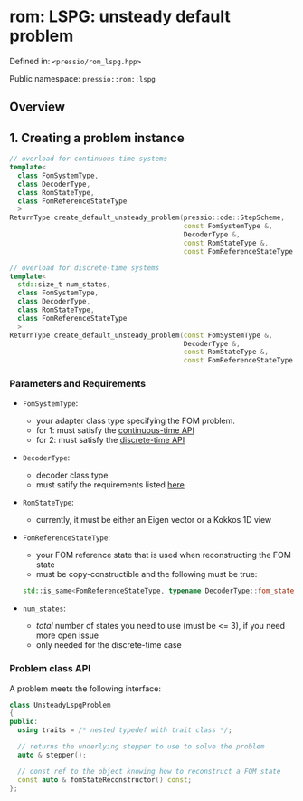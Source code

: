 
# rom: LSPG: unsteady default problem


Defined in: `<pressio/rom_lspg.hpp>`

Public namespace: `pressio::rom::lspg`

## Overview


## 1. Creating a problem instance

```cpp
// overload for continuous-time systems
template<
  class FomSystemType,
  class DecoderType,
  class RomStateType,															  (1)
  class FomReferenceStateType
  >
ReturnType create_default_unsteady_problem(pressio::ode::StepScheme,
										   const FomSystemType &,
										   DecoderType &,
										   const RomStateType &,
										   const FomReferenceStateType &);

// overload for discrete-time systems
template<
  std::size_t num_states,
  class FomSystemType,
  class DecoderType,
  class RomStateType,															  (2)
  class FomReferenceStateType
  >
ReturnType create_default_unsteady_problem(const FomSystemType &,
										   DecoderType &,
										   const RomStateType &,
										   const FomReferenceStateType &);
```

### Parameters and Requirements

- `FomSystemType`:
  - your adapter class type specifying the FOM problem. <br/>
  - for 1: must satisfy the [continuous-time API](./md_pages_components_rom_fom_apis.html)
  - for 2: must satisfy the [discrete-time API](./md_pages_components_rom_fom_apis.html)

- `DecoderType`:
  - decoder class type
  - must satify the requirements listed [here](md_pages_components_rom_decoder.html)

- `RomStateType`:
  - currently, it must be either an Eigen vector or a Kokkos 1D view

- `FomReferenceStateType`:
  - your FOM reference state that is used when reconstructing the FOM state
  - must be copy-constructible and the following must be true:<br/>
  ```cpp
  std::is_same<FomReferenceStateType, typename DecoderType::fom_state_type>::value == true
  ```

- `num_states`:
  - *total* number of states you need to use (must be <= 3), if you need more open issue
  - only needed for the discrete-time case


### Problem class API

A problem meets the following interface:

```cpp
class UnsteadyLspgProblem
{
public:
  using traits = /* nested typedef with trait class */;

  // returns the underlying stepper to use to solve the problem
  auto & stepper();

  // const ref to the object knowing how to reconstruct a FOM state
  const auto & fomStateReconstructor() const;
};
```
